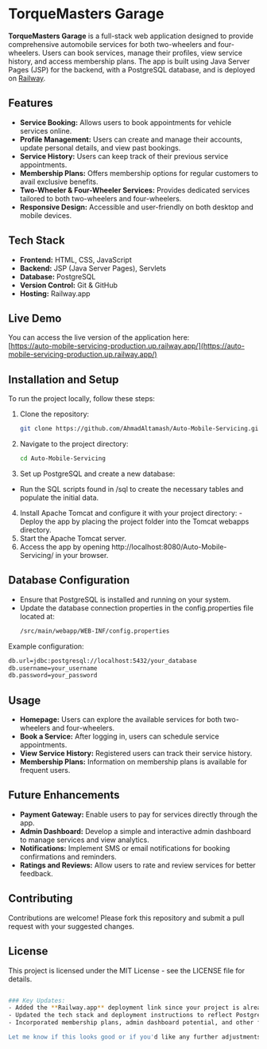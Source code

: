 # TorqueMasters Garage

**TorqueMasters Garage** is a full-stack web application designed to provide comprehensive automobile services for both two-wheelers and four-wheelers. Users can book services, manage their profiles, view service history, and access membership plans. The app is built using Java Server Pages (JSP) for the backend, with a PostgreSQL database, and is deployed on [Railway](https://auto-mobile-servicing-production.up.railway.app/).

## Features

- **Service Booking:** Allows users to book appointments for vehicle services online.
- **Profile Management:** Users can create and manage their accounts, update personal details, and view past bookings.
- **Service History:** Users can keep track of their previous service appointments.
- **Membership Plans:** Offers membership options for regular customers to avail exclusive benefits.
- **Two-Wheeler & Four-Wheeler Services:** Provides dedicated services tailored to both two-wheelers and four-wheelers.
- **Responsive Design:** Accessible and user-friendly on both desktop and mobile devices.

## Tech Stack

- **Frontend:** HTML, CSS, JavaScript
- **Backend:** JSP (Java Server Pages), Servlets
- **Database:** PostgreSQL
- **Version Control:** Git & GitHub
- **Hosting:** Railway.app

## Live Demo

You can access the live version of the application here:  
[https://auto-mobile-servicing-production.up.railway.app/](https://auto-mobile-servicing-production.up.railway.app/)

## Installation and Setup

To run the project locally, follow these steps:

1. Clone the repository:
   ```bash
   git clone https://github.com/AhmadAltamash/Auto-Mobile-Servicing.git
2. Navigate to the project directory:
   ```bash
   cd Auto-Mobile-Servicing
3. Set up PostgreSQL and create a new database:
- Run the SQL scripts found in /sql to create the necessary tables and populate the initial data.
  
4. Install Apache Tomcat and configure it with your project directory:
-Deploy the app by placing the project folder into the Tomcat webapps directory.
5. Start the Apache Tomcat server.
6. Access the app by opening http://localhost:8080/Auto-Mobile-Servicing/ in your browser.

## Database Configuration
- Ensure that PostgreSQL is installed and running on your system.
- Update the database connection properties in the config.properties file located at:
  ```bash
  /src/main/webapp/WEB-INF/config.properties
Example configuration:
   ```bash
db.url=jdbc:postgresql://localhost:5432/your_database
db.username=your_username
db.password=your_password
```

## Usage
- **Homepage:** Users can explore the available services for both two-wheelers and four-wheelers.
- **Book a Service:** After logging in, users can schedule service appointments.
- **View Service History:** Registered users can track their service history.
- **Membership Plans:** Information on membership plans is available for frequent users.

## Future Enhancements
- **Payment Gateway:** Enable users to pay for services directly through the app.
- **Admin Dashboard:** Develop a simple and interactive admin dashboard to manage services and view analytics.
- **Notifications:** Implement SMS or email notifications for booking confirmations and reminders.
- **Ratings and Reviews:** Allow users to rate and review services for better feedback.

## Contributing
Contributions are welcome! Please fork this repository and submit a pull request with your suggested changes.

## License
This project is licensed under the MIT License - see the LICENSE file for details.
```bash

### Key Updates:
- Added the **Railway.app** deployment link since your project is already live.
- Updated the tech stack and deployment instructions to reflect PostgreSQL and Railway.
- Incorporated membership plans, admin dashboard potential, and other features you've mentioned.

Let me know if this looks good or if you'd like any further adjustments!
```
